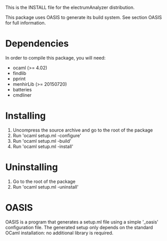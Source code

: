 <!--- OASIS_START --->
<!--- DO NOT EDIT (digest: 83481dd4413e87d25575e105bb427b71) --->

This is the INSTALL file for the electrumAnalyzer distribution.

This package uses OASIS to generate its build system. See section OASIS for
full information.

Dependencies
============

In order to compile this package, you will need:

* ocaml (>= 4.02)
* findlib
* pprint
* menhirLib (>= 20150720)
* batteries
* cmdliner

Installing
==========

1. Uncompress the source archive and go to the root of the package
2. Run 'ocaml setup.ml -configure'
3. Run 'ocaml setup.ml -build'
4. Run 'ocaml setup.ml -install'

Uninstalling
============

1. Go to the root of the package
2. Run 'ocaml setup.ml -uninstall'

OASIS
=====

OASIS is a program that generates a setup.ml file using a simple '_oasis'
configuration file. The generated setup only depends on the standard OCaml
installation: no additional library is required.

<!--- OASIS_STOP --->
